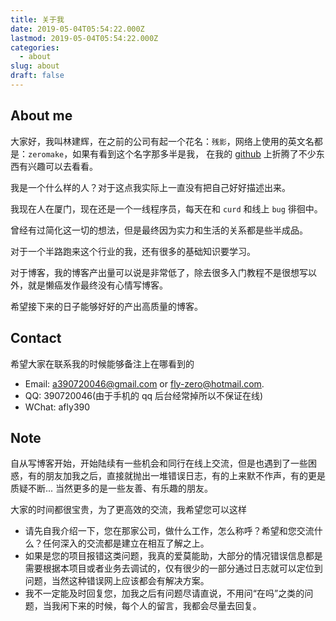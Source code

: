 ```yaml
---
title: 关于我
date: 2019-05-04T05:54:22.000Z
lastmod: 2019-05-04T05:54:22.000Z
categories:
  - about
slug: about
draft: false
---
```


## About me

大家好，我叫林建辉，在之前的公司有起一个花名：`残影`，网络上使用的英文名都是：`zeromake`，如果有看到这个名字那多半是我，
在我的 [github](https://github.com/zeromake) 上折腾了不少东西有兴趣可以去看看。

我是一个什么样的人？对于这点我实际上一直没有把自己好好描述出来。

我现在人在厦门，现在还是一个一线程序员，每天在和 `curd` 和线上 `bug` 徘徊中。

曾经有过简化这一切的想法，但是最终因为实力和生活的关系都是些半成品。

对于一个半路跑来这个行业的我，还有很多的基础知识要学习。

对于博客，我的博客产出量可以说是非常低了，除去很多入门教程不是很想写以外，就是懒癌发作最终没有心情写博客。

希望接下来的日子能够好好的产出高质量的博客。

## Contact

希望大家在联系我的时候能够备注上在哪看到的

-   Email: [a390720046@gmail.com](a390720046@gmail.com) or [fly-zero@hotmail.com](fly-zero@hotmail.com).
-   QQ: 390720046(由于手机的 qq 后台经常掉所以不保证在线)
-   WChat: afly390

## Note

自从写博客开始，开始陆续有一些机会和同行在线上交流，但是也遇到了一些困惑，有的朋友加我之后，直接就抛出一堆错误日志，有的上来默不作声，有的更是质疑不断... 当然更多的是一些友善、有乐趣的朋友。

大家的时间都很宝贵，为了更高效的交流，我希望您可以这样

-   请先自我介绍一下，您在那家公司，做什么工作，怎么称呼？希望和您交流什么？任何深入的交流都是建立在相互了解之上。
-   如果是您的项目报错这类问题，我真的爱莫能助，大部分的情况错误信息都是需要根据本项目或者业务去调试的，仅有很少的一部分通过日志就可以定位到问题，当然这种错误网上应该都会有解决方案。
-   我不一定能及时回复您，加我之后有问题尽请直说，不用问“在吗”之类的问题，当我闲下来的时候，每个人的留言，我都会尽量去回复。
